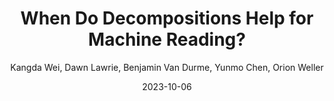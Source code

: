 ---
title: "When Do Decompositions Help for Machine Reading?"
collection: publications
permalink: /publication/2015-10-01-paper-title-number-3
excerpt: 
date: 2023-10-06
venue: 'Proceedings of the Empirical Methods in Natural Language Processing 2023'
author: Kangda Wei, Dawn Lawrie, Benjamin Van Durme, Yunmo Chen, Orion Weller
paperurl: https://aclanthology.org/2023.emnlp-main.219/
citation:
---
